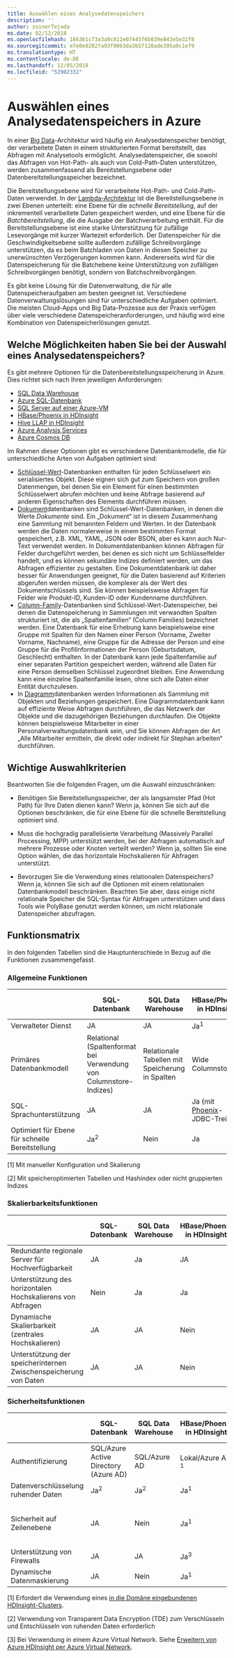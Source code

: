 ```yaml
---
title: Auswählen eines Analysedatenspeichers
description: ''
author: zoinerTejada
ms.date: 02/12/2018
ms.openlocfilehash: 166361c73a3a9c812e07445f6b039e843e5e32f8
ms.sourcegitcommit: e7e0e0282fa93f0063da3b57128ade395a9c1ef9
ms.translationtype: HT
ms.contentlocale: de-DE
ms.lasthandoff: 12/05/2018
ms.locfileid: "52902332"
---
```

# <a name="choosing-an-analytical-data-store-in-azure"></a>Auswählen eines Analysedatenspeichers in Azure

In einer [Big Data](../big-data/index.md)-Architektur wird häufig ein Analysedatenspeicher benötigt, der verarbeitete Daten in einem strukturierten Format bereitstellt, das Abfragen mit Analysetools ermöglicht. Analysedatenspeicher, die sowohl das Abfragen von Hot-Path- als auch von Cold-Path-Daten unterstützen, werden zusammenfassend als Bereitstellungsebene oder Datenbereitstellungsspeicher bezeichnet.

Die Bereitstellungsebene wird für verarbeitete Hot-Path- und Cold-Path-Daten verwendet. In der [Lambda-Architektur](../big-data/index.md#lambda-architecture) ist die Bereitstellungsebene in zwei Ebenen unterteilt: eine Ebene für die _schnelle Bereitstellung_, auf der inkrementell verarbeitete Daten gespeichert werden, und eine Ebene für die _Batchbereitstellung_, die die Ausgabe der Batchverarbeitung enthält. Für die Bereitstellungsebene ist eine starke Unterstützung für zufällige Lesevorgänge mit kurzer Wartezeit erforderlich. Der Datenspeicher für die Geschwindigkeitsebene sollte außerdem zufällige Schreibvorgänge unterstützen, da es beim Batchladen von Daten in diesen Speicher zu unerwünschten Verzögerungen kommen kann. Andererseits wird für die Datenspeicherung für die Batchebene keine Unterstützung von zufälligen Schreibvorgängen benötigt, sondern von Batchschreibvorgängen.

Es gibt keine Lösung für die Datenverwaltung, die für alle Datenspeicheraufgaben am besten geeignet ist. Verschiedene Datenverwaltungslösungen sind für unterschiedliche Aufgaben optimiert. Die meisten Cloud-Apps und Big Data-Prozesse aus der Praxis verfügen über viele verschiedene Datenspeicheranforderungen, und häufig wird eine Kombination von Datenspeicherlösungen genutzt.

## <a name="what-are-your-options-when-choosing-an-analytical-data-store"></a>Welche Möglichkeiten haben Sie bei der Auswahl eines Analysedatenspeichers?

Es gibt mehrere Optionen für die Datenbereitstellungsspeicherung in Azure. Dies richtet sich nach Ihren jeweiligen Anforderungen:

- [SQL Data Warehouse](/azure/sql-data-warehouse/sql-data-warehouse-overview-what-is)
- [Azure SQL-Datenbank](/azure/sql-database/)
- [SQL Server auf einer Azure-VM](/sql/sql-server/sql-server-technical-documentation)
- [HBase/Phoenix in HDInsight](/azure/hdinsight/hbase/apache-hbase-overview)
- [Hive LLAP in HDInsight](/azure/hdinsight/interactive-query/apache-interactive-query-get-started)
- [Azure Analysis Services](/azure/analysis-services/analysis-services-overview)
- [Azure Cosmos DB](/azure/cosmos-db/)

Im Rahmen dieser Optionen gibt es verschiedene Datenbankmodelle, die für unterschiedliche Arten von Aufgaben optimiert sind:

- [Schlüssel-Wert](https://msdn.microsoft.com/library/dn313285.aspx#sec7)-Datenbanken enthalten für jeden Schlüsselwert ein serialisiertes Objekt. Diese eignen sich gut zum Speichern von großen Datenmengen, bei denen Sie ein Element für einen bestimmten Schlüsselwert abrufen möchten und keine Abfrage basierend auf anderen Eigenschaften des Elements durchführen müssen.
- [Dokument](https://msdn.microsoft.com/library/dn313285.aspx#sec8)datenbanken sind Schlüssel-Wert-Datenbanken, in denen die Werte *Dokumente* sind. Ein „Dokument“ ist in diesem Zusammenhang eine Sammlung mit benannten Feldern und Werten. In der Datenbank werden die Daten normalerweise in einem bestimmten Format gespeichert, z.B. XML, YAML, JSON oder BSON, aber es kann auch Nur-Text verwendet werden. In Dokumentdatenbanken können Abfragen für Felder durchgeführt werden, bei denen es sich nicht um Schlüsselfelder handelt, und es können sekundäre Indizes definiert werden, um das Abfragen effizienter zu gestalten. Eine Dokumentdatenbank ist daher besser für Anwendungen geeignet, für die Daten basierend auf Kriterien abgerufen werden müssen, die komplexer als der Wert des Dokumentschlüssels sind. Sie können beispielsweise Abfragen für Felder wie Produkt-ID, Kunden-ID oder Kundenname durchführen.
- [Column-Family](https://msdn.microsoft.com/library/dn313285.aspx#sec9)-Datenbanken sind Schlüssel-Wert-Datenspeicher, bei denen die Datenspeicherung in Sammlungen mit verwandten Spalten strukturiert ist, die als „Spaltenfamilien“ (Column Families) bezeichnet werden. Eine Datenbank für eine Erhebung kann beispielsweise eine Gruppe mit Spalten für den Namen einer Person (Vorname, Zweiter Vorname, Nachname), eine Gruppe für die Adresse der Person und eine Gruppe für die Profilinformationen der Person (Geburtsdatum, Geschlecht) enthalten. In der Datenbank kann jede Spaltenfamilie auf einer separaten Partition gespeichert werden, während alle Daten für eine Person demselben Schlüssel zugeordnet bleiben. Eine Anwendung kann eine einzelne Spaltenfamilie lesen, ohne sich alle Daten einer Entität durchzulesen.
- In [Diagramm](https://msdn.microsoft.com/library/dn313285.aspx#sec10)datenbanken werden Informationen als Sammlung mit Objekten und Beziehungen gespeichert. Eine Diagrammdatenbank kann auf effiziente Weise Abfragen durchführen, die das Netzwerk der Objekte und die dazugehörigen Beziehungen durchlaufen. Die Objekte können beispielsweise Mitarbeiter in einer Personalverwaltungsdatenbank sein, und Sie können Abfragen der Art „Alle Mitarbeiter ermitteln, die direkt oder indirekt für Stephan arbeiten“ durchführen.

## <a name="key-selection-criteria"></a>Wichtige Auswahlkriterien

Beantworten Sie die folgenden Fragen, um die Auswahl einzuschränken:

- Benötigen Sie Bereitstellungsspeicher, der als langsamster Pfad (Hot Path) für Ihre Daten dienen kann? Wenn ja, können Sie sich auf die Optionen beschränken, die für eine Ebene für die schnelle Bereitstellung optimiert sind.

- Muss die hochgradig parallelisierte Verarbeitung (Massively Parallel Processing, MPP) unterstützt werden, bei der Abfragen automatisch auf mehrere Prozesse oder Knoten verteilt werden? Wenn ja, sollten Sie eine Option wählen, die das horizontale Hochskalieren für Abfragen unterstützt.

- Bevorzugen Sie die Verwendung eines relationalen Datenspeichers? Wenn ja, können Sie sich auf die Optionen mit einem relationalen Datenbankmodell beschränken. Beachten Sie aber, dass einige nicht relationale Speicher die SQL-Syntax für Abfragen unterstützen und dass Tools wie PolyBase genutzt werden können, um nicht relationale Datenspeicher abzufragen.

## <a name="capability-matrix"></a>Funktionsmatrix

In den folgenden Tabellen sind die Hauptunterschiede in Bezug auf die Funktionen zusammengefasst.

### <a name="general-capabilities"></a>Allgemeine Funktionen

| | SQL-Datenbank | SQL Data Warehouse | HBase/Phoenix in HDInsight | Hive LLAP in HDInsight | Azure Analysis Services | Cosmos DB |
| --- | --- | --- | --- | --- | --- | --- |
| Verwalteter Dienst | JA | JA | Ja<sup>1</sup> | Ja<sup>1</sup> | JA | JA |
| Primäres Datenbankmodell | Relational (Spaltenformat bei Verwendung von Columnstore-Indizes) | Relationale Tabellen mit Speicherung in Spalten | Wide Columnstore | Hive/In-Memory | Tabellarisch/MOLAP-Semantikmodelle | Dokumentspeicher, Diagramm, Schlüssel-Wert-Speicherung, Wide Columnstore |
| SQL-Sprachunterstützung | JA | JA | Ja (mit [Phoenix](https://phoenix.apache.org/)-JDBC-Treiber) | JA | Nein | JA |
| Optimiert für Ebene für schnelle Bereitstellung | Ja<sup>2</sup> | Nein  | Ja | JA | Nein | JA |

[1] Mit manueller Konfiguration und Skalierung

[2] Mit speicheroptimierten Tabellen und Hashindex oder nicht gruppierten Indizes
 
### <a name="scalability-capabilities"></a>Skalierbarkeitsfunktionen

|                                                  | SQL-Datenbank | SQL Data Warehouse | HBase/Phoenix in HDInsight | Hive LLAP in HDInsight | Azure Analysis Services | Cosmos DB |
|--------------------------------------------------|--------------|--------------------|----------------------------|------------------------|-------------------------|-----------|
| Redundante regionale Server für Hochverfügbarkeit |     JA      |        Ja         |            JA             |           Nein            |           Nein             |    JA    |
|             Unterstützung des horizontalen Hochskalierens von Abfragen             |      Nein       |        Ja         |            Ja             |          Ja           |           Ja           |    JA    |
|          Dynamische Skalierbarkeit (zentrales Hochskalieren)          |     JA      |        JA         |             Nein              |           Nein            |           Ja           |    JA    |
|        Unterstützung der speicherinternen Zwischenspeicherung von Daten        |     JA      |        JA         |             Nein             |          Ja           |           JA           |    Nein      |

### <a name="security-capabilities"></a>Sicherheitsfunktionen

| | SQL-Datenbank | SQL Data Warehouse | HBase/Phoenix in HDInsight | Hive LLAP in HDInsight | Azure Analysis Services | Cosmos DB |
| --- | --- | --- | --- | --- | --- | --- |
| Authentifizierung  | SQL/Azure Active Directory (Azure AD) | SQL/Azure AD | Lokal/Azure AD <sup>1</sup> | Lokal/Azure AD <sup>1</sup> | Azure AD | Datenbankbenutzer/Azure AD per Zugriffssteuerung (IAM) |
| Datenverschlüsselung ruhender Daten | Ja<sup>2</sup> | Ja<sup>2</sup> | Ja<sup>1</sup> | Ja<sup>1</sup> | JA | JA |
| Sicherheit auf Zeilenebene | JA | Nein  | Ja<sup>1</sup> | Ja <sup>1</sup> | Ja (per Sicherheit auf Objektebene im Modell) | Nein  |
| Unterstützung von Firewalls | JA | JA | Ja<sup>3</sup> | Ja<sup>3</sup> | JA | JA |
| Dynamische Datenmaskierung | JA | Nein  | Ja<sup>1</sup> | Ja * | Nein  | Nein  |

[1] Erfordert die Verwendung eines [in die Domäne eingebundenen HDInsight-Clusters](/azure/hdinsight/domain-joined/apache-domain-joined-introduction).

[2] Verwendung von Transparent Data Encryption (TDE) zum Verschlüsseln und Entschlüsseln von ruhenden Daten erforderlich

[3] Bei Verwendung in einem Azure Virtual Network. Siehe [Erweitern von Azure HDInsight per Azure Virtual Network](/azure/hdinsight/hdinsight-extend-hadoop-virtual-network).
